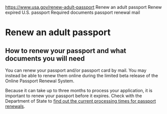 

https://www.usa.gov/renew-adult-passport
Renew an adult passport
Renew expired U.S. passport
Required documents passport renewal mail

# Renew an adult passport

## How to renew your passport and what documents you will need

You can renew your passport and/or passport card by mail. You may instead be able to renew them online during the limited beta release of the Online Passport Renewal System.

Because it can take up to three months to process your application, it is important to renew your passport before it expires. Check with the Department of State to [find out the current processing times for passport renewals](https://travel.state.gov/content/travel/en/passports/how-apply/processing-times.html).
